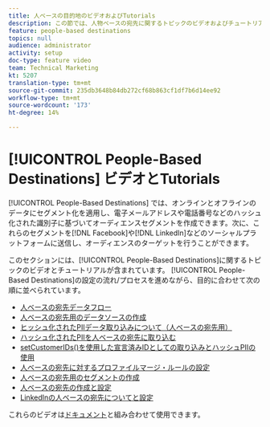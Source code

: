 ```yaml
---
title: 人ベースの目的地のビデオおよびTutorials
description: この節では、人物ベースの宛先に関するトピックのビデオおよびチュートリアルを紹介します。
feature: people-based destinations
topics: null
audience: administrator
activity: setup
doc-type: feature video
team: Technical Marketing
kt: 5207
translation-type: tm+mt
source-git-commit: 235db3648b84db272cf68b863cf1df7b6d14ee92
workflow-type: tm+mt
source-wordcount: '173'
ht-degree: 14%

---
```



# [!UICONTROL People-Based Destinations] ビデオとTutorials

[!UICONTROL People-Based Destinations] では、オンラインとオフラインのデータにセグメント化を適用し、電子メールアドレスや電話番号などのハッシュ化された識別子に基づいてオーディエンスセグメントを作成できます。次に、これらのセグメントを[!DNL Facebook]や[!DNL LinkedIn]などのソーシャルプラットフォームに送信し、オーディエンスのターゲットを行うことができます。

このセクションには、[!UICONTROL People-Based Destinations]に関するトピックのビデオとチュートリアルが含まれています。 [!UICONTROL People-Based Destinations]の設定の流れ/プロセスを進めながら、目的に合わせて次の順に並べられています。

* [人ベースの宛先データフロー](people-based-destinations-data-flow.md)
* [人ベースの宛先用のデータソースの作成](creating-a-data-source-for-people-based-destinations.md)
* [ヒッシュ化されたPIIデータ取り込みについて（人ベースの宛先用）](understanding-hashed-pii-data-ingestion-for-people-based-destinations.md)
* [ハッシュ化されたPIIを人ベースの宛先に取り込む](ingesting-hashed-pii-for-people-based-destinations.md)
* [setCustomerIDs()を使用した宣言済みIDとしての取り込みとハッシュPIIの使用](using-setcustomerids-to-ingest-and-hash-pii-as-a-declared-id.md)
* [人ベースの宛先に対するプロファイルマージ・ルールの設定](configuring-profile-merge-rules-for-people-based-destinations.md)
* [人ベースの宛先用のセグメントの作成](creating-segments-for-people-based-destinations.md)
* [人ベースの宛先の作成と設定](create-and-configure-people-based-destinations.md)
* [LinkedInの人ベースの宛先についてと設定](understanding-and-configuring-the-linkedin-pbd.md)

これらのビデオは[ドキュメント](https://docs.adobe.com/content/help/en/audience-manager/user-guide/features/destinations/people-based/people-based-destinations-overview.html)と組み合わせて使用できます。
